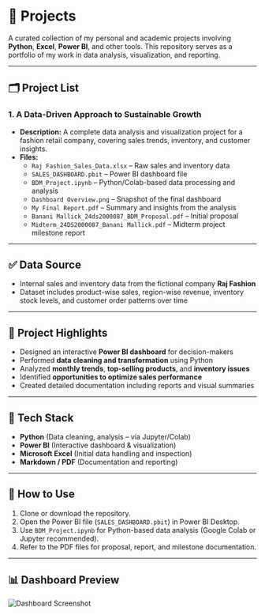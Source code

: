 # 📁 Projects

A curated collection of my personal and academic projects involving **Python**, **Excel**, **Power BI**, and other tools. This repository serves as a portfolio of my work in data analysis, visualization, and reporting.

---

## 🗂️ Project List

### 1. **A Data-Driven Approach to Sustainable Growth**
- **Description:** A complete data analysis and visualization project for a fashion retail company, covering sales trends, inventory, and customer insights.
- **Files:**
  - `Raj Fashion_Sales_Data.xlsx` – Raw sales and inventory data
  - `SALES_DASHBOARD.pbit` – Power BI dashboard file
  - `BDM_Project.ipynb` – Python/Colab-based data processing and analysis
  - `Dashboard Overview.png` – Snapshot of the final dashboard
  - `My Final Report.pdf` – Summary and insights from the analysis
  - `Banani Mallick_24ds2000087_BDM_Proposal.pdf` – Initial proposal
  - `Midterm_24DS2000087_Banani Mallick.pdf` – Midterm project milestone report

---

## ✅ Data Source

- Internal sales and inventory data from the fictional company **Raj Fashion**
- Dataset includes product-wise sales, region-wise revenue, inventory stock levels, and customer order patterns over time

---

## 🌟 Project Highlights

- Designed an interactive **Power BI dashboard** for decision-makers
- Performed **data cleaning and transformation** using Python
- Analyzed **monthly trends**, **top-selling products**, and **inventory issues**
- Identified **opportunities to optimize sales performance**
- Created detailed documentation including reports and visual summaries

---

## 🔧 Tech Stack

- **Python** (Data cleaning, analysis – via Jupyter/Colab)
- **Power BI** (Interactive dashboard & visualization)
- **Microsoft Excel** (Initial data handling and inspection)
- **Markdown / PDF** (Documentation and reporting)

---

## 🚀 How to Use

1. Clone or download the repository.
2. Open the Power BI file (`SALES_DASHBOARD.pbit`) in Power BI Desktop.
3. Use `BDM_Project.ipynb` for Python-based data analysis (Google Colab or Jupyter recommended).
4. Refer to the PDF files for proposal, report, and milestone documentation.

---
## 📊 Dashboard Preview

![Dashboard Screenshot](https://github.com/BananiIITM/Projects/blob/main/Dashboard%20Overview.png)

